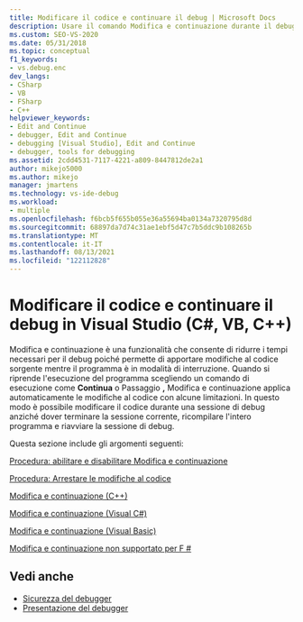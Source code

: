 ```yaml
---
title: Modificare il codice e continuare il debug | Microsoft Docs
description: Usare il comando Modifica e continuazione durante il debug in Visual Studio in modo da poter apportare modifiche al codice sorgente mentre il programma è in modalità di interruzione.
ms.custom: SEO-VS-2020
ms.date: 05/31/2018
ms.topic: conceptual
f1_keywords:
- vs.debug.enc
dev_langs:
- CSharp
- VB
- FSharp
- C++
helpviewer_keywords:
- Edit and Continue
- debugger, Edit and Continue
- debugging [Visual Studio], Edit and Continue
- debugger, tools for debugging
ms.assetid: 2cdd4531-7117-4221-a809-8447812de2a1
author: mikejo5000
ms.author: mikejo
manager: jmartens
ms.technology: vs-ide-debug
ms.workload:
- multiple
ms.openlocfilehash: f6bcb5f655b055e36a55694ba0134a7320795d8d
ms.sourcegitcommit: 68897da7d74c31ae1ebf5d47c7b5ddc9b108265b
ms.translationtype: MT
ms.contentlocale: it-IT
ms.lasthandoff: 08/13/2021
ms.locfileid: "122112828"
---
```

# <a name="edit-code-and-continue-debugging-in-visual-studio-c-vb-c"></a>Modificare il codice e continuare il debug in Visual Studio (C#, VB, C++)
Modifica e continuazione è una funzionalità che consente di ridurre i tempi necessari per il debug poiché permette di apportare modifiche al codice sorgente mentre il programma è in modalità di interruzione. Quando si riprende l'esecuzione del programma scegliendo un comando di esecuzione come **Continua** o Passaggio **,** Modifica e continuazione applica automaticamente le modifiche al codice con alcune limitazioni. In questo modo è possibile modificare il codice durante una sessione di debug anziché dover terminare la sessione corrente, ricompilare l'intero programma e riavviare la sessione di debug.

 Questa sezione include gli argomenti seguenti:

 [Procedura: abilitare e disabilitare Modifica e continuazione](../debugger/how-to-enable-and-disable-edit-and-continue.md)

 [Procedura: Arrestare le modifiche al codice](../debugger/how-to-stop-code-changes.md)

 [Modifica e continuazione (C++)](../debugger/edit-and-continue-visual-cpp.md)

 [Modifica e continuazione (Visual C#)](../debugger/edit-and-continue-visual-csharp.md)

 [Modifica e continuazione (Visual Basic)](../debugger/edit-and-continue-visual-basic.md)

 [Modifica e continuazione non supportato per F #](../debugger/edit-and-continue-not-supported-for-f-hash.md)

## <a name="see-also"></a>Vedi anche
- [Sicurezza del debugger](../debugger/debugger-security.md)
- [Presentazione del debugger](../debugger/debugger-feature-tour.md)
